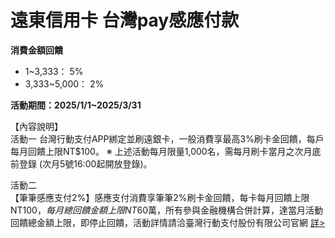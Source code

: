 # 遠東信用卡 台灣pay感應付款

**消費金額回饋**
- 1~3,333： 5%
- 3,333~5,000： 2%

**活動期間：2025/1/1~2025/3/31**

【內容說明】<br>
活動一
台灣行動支付APP綁定並刷遠銀卡，一般消費享最高3%刷卡金回饋，每戶每月回饋上限NT$100。
※ 上述活動每月限量1,000名，需每月刷卡當月之次月底前登錄 (次月5號16:00起開放登錄)。

活動二<br>
【筆筆感應支付2%】感應支付消費享筆筆2%刷卡金回饋，每卡每月回饋上限NT$100，每月總回饋金額上限NT$60萬，所有參與金融機構合併計算，達當月活動回饋總金額上限，即停止回饋，活動詳情請洽臺灣行動支付股份有限公司官網 [詳>](https://www.twmp.com.tw/Act252percent)

